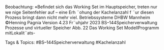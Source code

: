 Beobachtung:
⋄Beﬁndet sich das Working Set im Hauptspeicher, treten nur we nige Seitenfehler auf – eine Erh ¨ohung
der Kachelanzahl f ¨ur diesen Prozess bringt dann nicht mehr viel.
Betriebssysteme DHBW Mannheim ©Henning Pagnia Version 4.23 Fr¨uhjahr 2023 BS–144Speicherverwaltung Prozesse und virtueller Speicher
Abb. 22 Das Working Set ModellProgramm mitLokalit¨ats-

   Tags & Topics:
   #BS–144Speicherverwaltung
   #Kachelanzahl